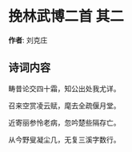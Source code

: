 # 挽林武博二首  其二

**作者**: 刘克庄

## 诗词内容

畴昔论交四十霜，知公出处我尤详。

召来空赏凌云赋，麾去全疏偃月堂。

近寄丽参怜老病，忽吟楚些隔存亡。

从今野叟凝尘几，无复三溪字数行。

